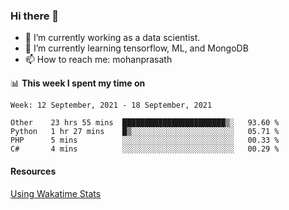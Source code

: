### Hi there 👋

- 🔭 I’m currently working as a data scientist.
- 🌱 I’m currently learning tensorflow, ML, and MongoDB
- 📫 How to reach me: mohanprasath

📊 **This week I spent my time on**
<!--START_SECTION:waka-->
```text
Week: 12 September, 2021 - 18 September, 2021

Other    23 hrs 55 mins  ███████████████████████▒░   93.60 % 
Python   1 hr 27 mins    █▒░░░░░░░░░░░░░░░░░░░░░░░   05.71 % 
PHP      5 mins          ░░░░░░░░░░░░░░░░░░░░░░░░░   00.33 % 
C#       4 mins          ░░░░░░░░░░░░░░░░░░░░░░░░░   00.29 % 
```
<!--END_SECTION:waka-->

#### Resources
[Using Wakatime Stats](https://github.com/marketplace/actions/waka-readme)
